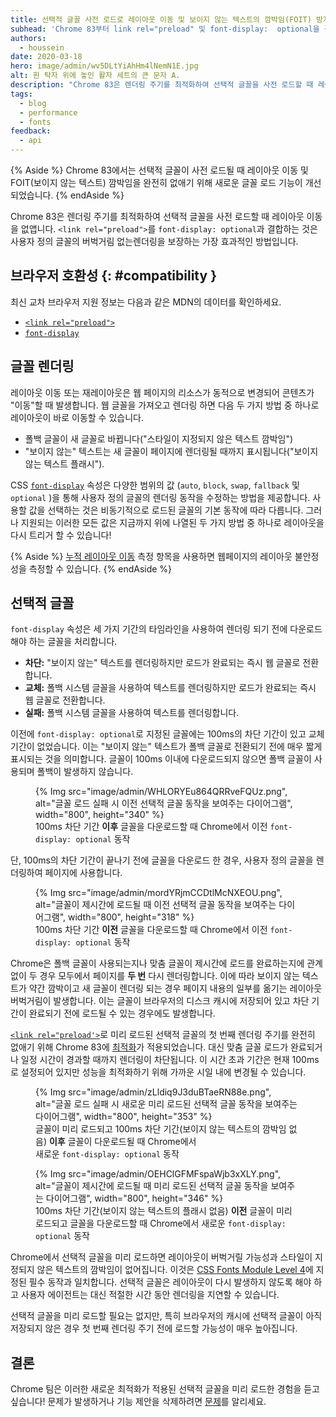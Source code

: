 ```yaml
---
title: 선택적 글꼴 사전 로드로 레이아웃 이동 및 보이지 않는 텍스트의 깜박임(FOIT) 방지
subhead: 'Chrome 83부터 link rel="preload" 및 font-display:  optional을 결합하여 레이아웃 버벅거림을 완전히 제거할 수 있습니다.'
authors:
  - houssein
date: 2020-03-18
hero: image/admin/wv5DLtYiAhHm4lNemN1E.jpg
alt: 흰 탁자 위에 놓인 활자 세트의 큰 문자 A.
description: "Chrome 83은 렌더링 주기를 최적화하여 선택적 글꼴을 사전 로드할 때 레이아웃 이동을 없앱니다. \n<link rel=\"preload\">를 font-display: optional과 결합하는 것은 사용자 정의 글꼴의 버벅거림 없는 렌더링을 보장하는 가장 효과적인 방법입니다."
tags:
  - blog
  - performance
  - fonts
feedback:
  - api
---
```


{% Aside %} Chrome 83에서는 선택적 글꼴이 사전 로드될 때 레이아웃 이동 및 FOIT(보이지 않는 텍스트) 깜박임을 완전히 없애기 위해 새로운 글꼴 로드 기능이 개선되었습니다. {% endAside %}

Chrome 83은 렌더링 주기를 최적화하여 선택적 글꼴을 사전 로드할 때 레이아웃 이동을 없앱니다. `<link rel="preload">`를 `font-display: optional`과 결합하는 것은 사용자 정의 글꼴의 버벅거림 없는렌더링을 보장하는 가장 효과적인 방법입니다.

## 브라우저 호환성 {: #compatibility }

최신 교차 브라우저 지원 정보는 다음과 같은 MDN의 데이터를 확인하세요.

- [`<link rel="preload">`](https://developer.mozilla.org/docs/Web/HTML/Preloading_content#Browser_compatibility)
- [`font-display`](https://developer.mozilla.org/docs/Web/CSS/@font-face/font-display#Browser_compatibility)

## 글꼴 렌더링

레이아웃 이동 또는 재레이아웃은 웹 페이지의 리소스가 동적으로 변경되어 콘텐츠가 "이동"할 때 발생합니다. 웹 글꼴을 가져오고 렌더링 하면 다음 두 가지 방법 중 하나로 레이아웃이 바로 이동할 수 있습니다.

- 폴백 글꼴이 새 글꼴로 바뀝니다("스타일이 지정되지 않은 텍스트 깜박임")
- "보이지 않는" 텍스트는 새 글꼴이 페이지에 렌더링될 때까지 표시됩니다("보이지 않는 텍스트 플래시").

CSS [`font-display`](https://font-display.glitch.me/) 속성은 다양한 범위의 값 (`auto`, `block`, `swap`, `fallback` 및 `optional` )을 통해 사용자 정의 글꼴의 렌더링 동작을 수정하는 방법을 제공합니다. 사용할 값을 선택하는 것은 비동기적으로 로드된 글꼴의 기본 동작에 따라 다릅니다. 그러나 지원되는 이러한 모든 값은 지금까지 위에 나열된 두 가지 방법 중 하나로 레이아웃을 다시 트리거 할 수 있습니다!

{% Aside %} [누적 레이아웃 이동](/cls/) 측정 항목을 사용하면 웹페이지의 레이아웃 불안정성을 측정할 수 있습니다. {% endAside %}

## 선택적 글꼴

`font-display` 속성은 세 가지 기간의 타임라인을 사용하여 렌더링 되기 전에 다운로드해야 하는 글꼴을 처리합니다.

- **차단:** "보이지 않는" 텍스트를 렌더링하지만 로드가 완료되는 즉시 웹 글꼴로 전환합니다.
- **교체:** 폴백 시스템 글꼴을 사용하여 텍스트를 렌더링하지만 로드가 완료되는 즉시 웹 글꼴로 전환합니다.
- **실패:** 폴백 시스템 글꼴을 사용하여 텍스트를 렌더링합니다.

이전에 `font-display: optional`로 지정된 글꼴에는 100ms의 차단 기간이 있고 교체 기간이 없었습니다. 이는 "보이지 않는" 텍스트가 폴백 글꼴로 전환되기 전에 매우 짧게 표시되는 것을 의미합니다. 글꼴이 100ms 이내에 다운로드되지 않으면 폴백 글꼴이 사용되며 폴백이 발생하지 않습니다.

<figure>{% Img src="image/admin/WHLORYEu864QRRveFQUz.png", alt="글꼴 로드 실패 시 이전 선택적 글꼴 동작을 보여주는 다이어그램", width="800", height="340" %}<figcaption> 100ms 차단 기간 <b>이후</b> 글꼴을 다운로드할 때 Chrome에서 이전 <code>font-display: optional</code> 동작 </figcaption></figure>

단, 100ms의 차단 기간이 끝나기 전에 글꼴을 다운로드 한 경우, 사용자 정의 글꼴을 렌더링하여 페이지에 사용합니다.

<figure>{% Img src="image/admin/mordYRjmCCDtlMcNXEOU.png", alt="글꼴이 제시간에 로드될 때 이전 선택적 글꼴 동작을 보여주는 다이어그램", width="800", height="318" %}<figcaption> 100ms 차단 기간 <b>이전</b> 글꼴을 다운로드할 때 Chrome에서 이전 <code>font-display: optional</code> 동작</figcaption></figure>

Chrome은 폴백 글꼴이 사용되는지나 맞춤 글꼴이 제시간에 로드를 완료하는지에 관계없이 두 경우 모두에서 페이지를 **두 번** 다시 렌더링합니다. 이에 따라 보이지 않는 텍스트가 약간 깜박이고 새 글꼴이 렌더링 되는 경우 페이지 내용의 일부를 옮기는 레이아웃 버벅거림이 발생합니다. 이는 글꼴이 브라우저의 디스크 캐시에 저장되어 있고 차단 기간이 완료되기 전에 로드될 수 있는 경우에도 발생합니다.

[`<link rel="preload'>`](/codelab-preload-web-fonts/)로 미리 로드된 선택적 글꼴의 첫 번째 렌더링 주기를 완전히 없애기 위해 Chrome 83에 [최적화](https://bugs.chromium.org/p/chromium/issues/detail?id=1040632)가 적용되었습니다. 대신 맞춤 글꼴 로드가 완료되거나 일정 시간이 경과할 때까지 렌더링이 차단됩니다. 이 시간 초과 기간은 현재 100ms로 설정되어 있지만 성능을 최적화하기 위해 가까운 시일 내에 변경될 수 있습니다.

<figure>{% Img src="image/admin/zLldiq9J3duBTaeRN88e.png", alt="글꼴 로드 실패 시 새로운 미리 로드된 선택적 글꼴 동작을 보여주는 다이어그램", width="800", height="353" %} <figcaption> 글꼴이 미리 로드되고 100ms 차단 기간(보이지 않는 텍스트의 깜박임 없음) <b>이후</b> 글꼴이 다운로드될 때 Chrome에서 <figcaption> 새로운 <code>font-display: optional</code> 동작 </figcaption></figcaption></figure>

<figure>{% Img src="image/admin/OEHClGFMFspaWjb3xXLY.png", alt="글꼴이 제시간에 로드될 때 미리 로드된 선택적 글꼴 동작을 보여주는 다이어그램", width="800", height="346" %}<figcaption> 100ms 차단 기간(보이지 않는 텍스트의 플래시 없음) <b>이전</b> 글꼴이 미리 로드되고 글꼴을 다운로드할 때 Chrome에서 새로운 <code>font-display: optional</code> 동작</figcaption></figure>

Chrome에서 선택적 글꼴을 미리 로드하면 레이아웃이 버벅거릴 가능성과 스타일이 지정되지 않은 텍스트의 깜박임이 없어집니다. 이것은 [CSS Fonts Module Level 4](https://drafts.csswg.org/css-fonts-4/#valdef-font-face-font-display-optional)에 지정된 필수 동작과 일치합니다. 선택적 글꼴은 레이아웃이 다시 발생하지 않도록 해야 하고 사용자 에이전트는 대신 적절한 시간 동안 렌더링을 지연할 수 있습니다.

선택적 글꼴을 미리 로드할 필요는 없지만, 특히 브라우저의 캐시에 선택적 글꼴이 아직 저장되지 않은 경우 첫 번째 렌더링 주기 전에 로드할 가능성이 매우 높아집니다.

## 결론

Chrome 팀은 이러한 새로운 최적화가 적용된 선택적 글꼴을 미리 로드한 경험을 듣고 싶습니다! 문제가 발생하거나 기능 제안을 삭제하려면 [문제](https://bugs.chromium.org/p/chromium/issues/entry)를 알리세요.
